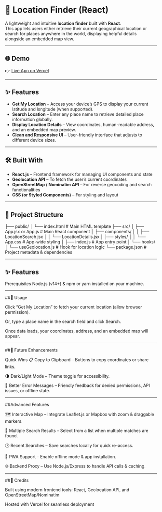 # 📍 Location Finder (React)

A lightweight and intuitive **location finder** built with **React**.  
This app lets users either retrieve their current geographical location or search for places anywhere in the world, displaying helpful details alongside an embedded map view.

---

## 🌐 Demo

👉 [Live App on Vercel](https://v0-react-location-finder.vercel.app/)

---

## ✨ Features

- **Get My Location** – Access your device’s GPS to display your current latitude and longitude (when supported).  
- **Search Location** – Enter any place name to retrieve detailed place information globally.  
- **Display Location Details** – View coordinates, human-readable address, and an embedded map preview.  
- **Clean and Responsive UI** – User-friendly interface that adjusts to different device sizes.  

---

## 🛠️ Built With

- **React.js** – Frontend framework for managing UI components and state  
- **Geolocation API** – To fetch the user’s current coordinates  
- **OpenStreetMap / Nominatim API** – For reverse geocoding and search functionalities  
- **CSS (or Styled Components)** – For styling and layout  

---

## 📂 Project Structure


├── public/
│   └── index.html             # Main HTML template
├── src/
│   ├── App.jsx or App.js      # Main React component
│   ├── components/
│   │   ├── LocationSearch.jsx
│   │   └── LocationDetails.jsx
│   ├── styles/
│   │   └── App.css            # App-wide styling
│   ├── index.js               # App entry point
│   └── hooks/
│       └── useGeolocation.js  # Hook for location logic
└── package.json               # Project metadata & dependencies

---

## ✨ Features

Prerequisites
Node.js (v14+) & npm or yarn installed on your machine.

---

##📖 Usage

Click “Get My Location” to fetch your current location (allow browser permission).

Or, type a place name in the search field and click Search.

Once data loads, your coordinates, address, and an embedded map will appear.

---

##🚧 Future Enhancements

Quick Wins
📋 Copy to Clipboard – Buttons to copy coordinates or share links.

🌗 Dark/Light Mode – Theme toggle for accessibility.

🛑 Better Error Messages – Friendly feedback for denied permissions, API issues, or offline state.

---

##Advanced Features

🗺️ Interactive Map – Integrate Leaflet.js or Mapbox with zoom & draggable markers.

📌 Multiple Search Results – Select from a list when multiple matches are found.

🕒 Recent Searches – Save searches locally for quick re-access.

📱 PWA Support – Enable offline mode & app installation.

🌐 Backend Proxy – Use Node.js/Express to handle API calls & caching.

---

##🙌 Credits

Built using modern frontend tools: React, Geolocation API, and OpenStreetMap/Nominatim

Hosted with Vercel for seamless deployment

